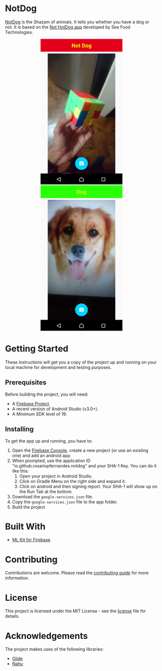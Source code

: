 # NotDog

[NotDog](https://not-dog-io.firebaseapp.com) is the Shazam of animals. It tells you whether you have a dog or not.
It is based on the [Not HotDog app](https://www.seefoodtechnologies.com/nothotdog/) developed by See Food Technologies.


<p align="center">
  <img src="screenshots/negative_notdog.jpg" height="480" width="270" alt="Not Dog"/>
  <img src="screenshots/positive_notdog.jpg" height="480" width="270" alt="Not Dog"/>
</p>

# Getting Started
These instructions will get you a copy of the project up and running on your local machine for development and testing purposes. 

## Prerequisites
Before building the project, you will need:
- A [Firebase Project](https://console.firebase.google.com/).
- A recent version of Android Studio (v3.0+).
- A Minimum SDK level of 19.

## Installing 
To get the app up and running, you have to:
1. Open the [Firebase Console](https://console.firebase.google.com/), create a new project (or use an existing one) and add an android app.
2. When prompted, use the application ID "io.github.rosariopfernandes.notdog" and your SHA-1 Key. You can do it like this:
    1. Open your project in Android Studio.
    2. Click on Gradle Menu on the right side and expand it.
    3. Click on android and then signing report. Your SHA-1 will show up on the Run Tab at the bottom.
3. Download the ```google-services.json``` file.
4. Copy the ```google-services.json``` file to the app folder.
4. Build the project


# Built With
- [ML Kit for Firebase](https://firebase.google.com/products/ml-kit)

# Contributing
Contributions are welcome. Please read the [contributing guide](CONTRIBUTING.md) for more information.

# License
This project is licensed under the MIT License - see the [license](LICENSE) file for details.

# Acknowledgements
The project makes uses of the following libraries:
- [Glide](https://bumptech.github.io/glide/)
- [Nahu](https://github.com/PauloEnoque/Nahu)
